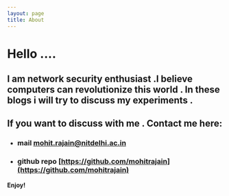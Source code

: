 ```yaml
---
layout: page
title: About
---
```


# Hello ....

## I am network security enthusiast .I believe computers can revolutionize this world . In these blogs i will try to discuss my experiments . 
## If you want to discuss with me . Contact me here:
* ### mail mohit.rajain@nitdelhi.ac.in
* ### github repo [https://github.com/mohitrajain](https://github.com/mohitrajain)
**Enjoy!**
